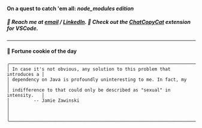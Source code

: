#### On a quest to catch 'em all: *node_modules edition*

##### :calling: Reach me at **[email](mailto:johannes@stenmark.in)** ***/*** **[LinkedIn](https://www.linkedin.com/in/johannes-stenmark)**.  :feet: Check out the [ChatCopyCat](https://github.com/jstenmark/ChatCopyCat) extension for VSCode.

---
#### :cookie: Fortune cookie of the day
```smalltalk
╭──────────────────────────────────────────────────────────────────────────╮
│ In case it's not obvious, any solution to this problem that introduces a │
│ dependency on Java is profoundly uninteresting to me. In fact, my        │
│ indifference to that could only be described as "sexual" in intensity.   │
│         -- Jamie Zawinski                                                │
│                                                                          │
╰──────────────────────────────────────────────────────────────────────────╯
```
